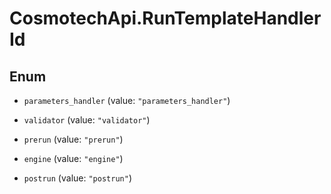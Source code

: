 # CosmotechApi.RunTemplateHandlerId

## Enum


* `parameters_handler` (value: `"parameters_handler"`)

* `validator` (value: `"validator"`)

* `prerun` (value: `"prerun"`)

* `engine` (value: `"engine"`)

* `postrun` (value: `"postrun"`)


